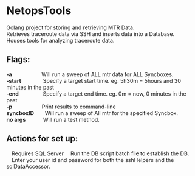 # NetopsTools

Golang project for storing and retrieving MTR Data.<br />
Retrieves traceroute data via SSH and inserts data into a Database.<br />
Houses tools for analyzing traceroute data.

## Flags:<br />
**-a**        &emsp;&emsp;&emsp;&emsp;&emsp;&nbsp;Will run a sweep of ALL mtr data for ALL Syncboxes. <br />
**-start**    &emsp;&emsp;&emsp;&nbsp;&nbsp;&nbsp;Specify a target start time. eg. 5h30m = 5hours and 30 minutes in the past <br />
**-end**      &emsp;&emsp;&emsp;&emsp;&nbsp;Specify a target end time. eg. 0m = now, 0 minutes in the past<br />
**-p**        &emsp;&emsp;&emsp;&emsp;&emsp;&nbsp;Print results to command-line <br />
**syncboxID** &emsp;&ensp;&nbsp;Will run a sweep of All mtr for the specified Syncbox. <br />
**no args**   &emsp;&emsp;&emsp;Will run a test method.
  
## Actions for set up:<br />
  &emsp;Requires SQL Server
  &emsp;Run the DB script batch file to establish the DB.<br />
  &emsp;Enter your user id and password for both the sshHelpers and the sqlDataAccessor.
